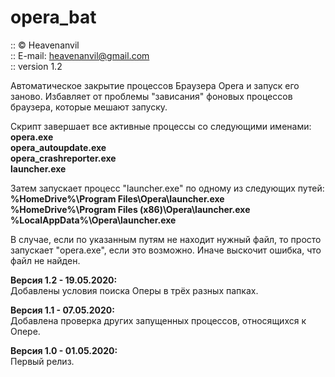 # opera_bat
:: © Heavenanvil<br>
:: E-mail: heavenanvil@gmail.com<br>
:: version 1.2

Автоматическое закрытие процессов Браузера Opera и запуск его заново.
Избавляет от проблемы "зависания" фоновых процессов браузера, которые мешают запуску.

Скрипт завершает все активные процессы со следующими именами:<br>
<b>opera.exe</b><br>
<b>opera_autoupdate.exe</b><br>
<b>opera_crashreporter.exe</b><br>
<b>launcher.exe</b><br>

Затем запускает процесс "launcher.exe" по одному из следующих путей:<br>
<b>%HomeDrive%\Program Files\Opera\launcher.exe</b><br>
<b>%HomeDrive%\Program Files (x86)\Opera\launcher.exe</b><br>
<b>%LocalAppData%\Opera\launcher.exe</b><br>

В случае, если по указанным путям не находит нужный файл, то просто запускает "opera.exe", если это возможно.
Иначе выскочит ошибка, что файл не найден.

<b>Версия 1.2 - 19.05.2020:</b><br>
Добавлены условия поиска Оперы в трёх разных папках.

<b>Версия 1.1 - 07.05.2020:</b><br>
Добавлена проверка других запущенных процессов, относящихся к Опере.

<b>Версия 1.0 - 01.05.2020:</b><br>
Первый релиз.
